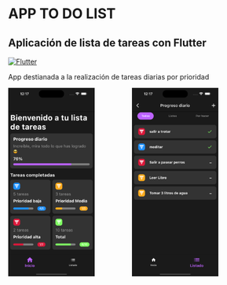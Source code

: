 # APP TO DO LIST 
## Aplicación de lista de tareas con Flutter


[![Flutter](https://img.shields.io/badge/Flutter-3.3.10-blue)](https://flutter.dev/)

App destianada a la realización de tareas diarias por prioridad

<div style="display:flex;">
    <a href="./preview/homepreview.png"><img src="./preview/homepreview.png" style="width:70%;"/></a>
    <a href="./preview/listpagepreview.png"><img src="./preview/listpagepreview.png" style="width:70%;"/></a>
</div>
